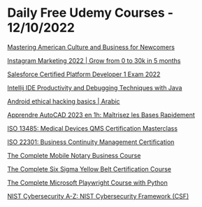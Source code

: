 # Daily Free Udemy Courses - 12/10/2022

[Mastering American Culture and Business for Newcomers](https://www.udemy.com/course/bridgeswest/?couponCode=BWFREE)
[Instagram Marketing 2022 | Grow from 0 to 30k in 5 months](https://www.udemy.com/course/instagram-marketing-2020-grow-from-0-to-30k-in-5-months/?couponCode=7B77D37C10947C47BCDB)
[Salesforce Certified Platform Developer 1 Exam 2022](https://www.udemy.com/course/salesforce-certified-platform-developer-i-exam-2022/?couponCode=B26DFE4854F84CC69A03)
[Intellij IDE Productivity and Debugging Techniques with Java](https://www.udemy.com/course/intellij-java/?couponCode=MYFREE17)
[Android ethical hacking basics | Arabic](https://www.udemy.com/course/hackandroid607/?couponCode=60870A758C3FAEB81E28)
[Apprendre AutoCAD 2023 en 1h: Maîtrisez les Bases Rapidement](https://www.udemy.com/course/apprendre-autocad-2d-maitrisez-les-bases-rapidement/?couponCode=37DE12954F45D55CFEAC)
[ISO 13485: Medical Devices QMS Certification Masterclass](https://www.udemy.com/course/iso13485/?couponCode=MYFREE17)
[ISO 22301: Business Continuity Management Certification](https://www.udemy.com/course/iso22301/?couponCode=MYFREE17)
[The Complete Mobile Notary Business Course](https://www.udemy.com/course/notary-business/?couponCode=MYFREE17)
[The Complete Six Sigma Yellow Belt Certification Course](https://www.udemy.com/course/six-sigma-yellow-belt-certification-course/?couponCode=MYFREE17)
[The Complete Microsoft Playwright Course with Python](https://www.udemy.com/course/microsoft-playwright/?couponCode=MYFREE17)
[NIST Cybersecurity A-Z: NIST Cybersecurity Framework (CSF)](https://www.udemy.com/course/nist-csf/?couponCode=MYFREE17)
